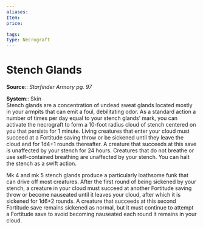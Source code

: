 ```yaml
---
aliases: 
Item:
price: 

tags: 
Type: Necrograft
---
```


# Stench Glands

**Source**:: _Starfinder Armory pg. 97_  

**System**:: Skin  
Stench glands are a concentration of undead sweat glands located mostly in your armpits that can emit a foul, debilitating odor. As a standard action a number of times per day equal to your stench glands’ mark, you can activate the necrograft to form a 10-foot radius cloud of stench centered on you that persists for 1 minute. Living creatures that enter your cloud must succeed at a Fortitude saving throw or be sickened until they leave the cloud and for 1d4+1 rounds thereafter. A creature that succeeds at this save is unaffected by your stench for 24 hours. Creatures that do not breathe or use self-contained breathing are unaffected by your stench. You can halt the stench as a swift action.  
  
Mk 4 and mk 5 stench glands produce a particularly loathsome funk that can drive off most creatures. After the first round of being sickened by your stench, a creature in your cloud must succeed at another Fortitude saving throw or become nauseated until it leaves your cloud, after which it is sickened for 1d6+2 rounds. A creature that succeeds at this second Fortitude save remains sickened as normal, but it must continue to attempt a Fortitude save to avoid becoming nauseated each round it remains in your cloud.
